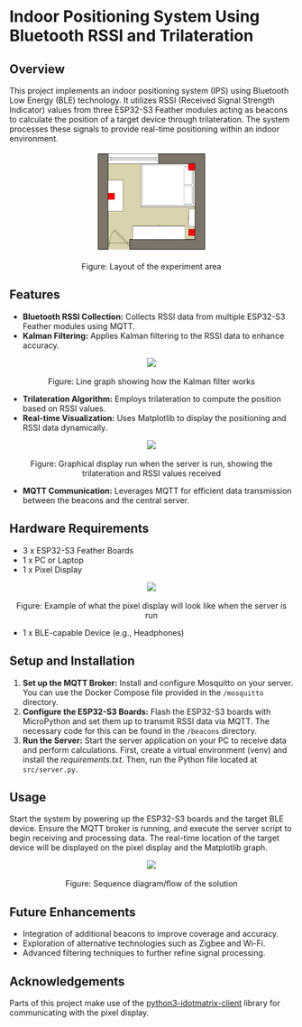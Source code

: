 # Indoor Positioning System Using Bluetooth RSSI and Trilateration

## Overview
This project implements an indoor positioning system (IPS) using Bluetooth Low Energy (BLE) technology. It utilizes RSSI (Received Signal Strength Indicator) values from three ESP32-S3 Feather modules acting as beacons to calculate the position of a target device through trilateration. The system processes these signals to provide real-time positioning within an indoor environment.

<p align="center">
    <img src="indoor-positioning-trilateration/public/images/positioning.png" width="200">
</p>
<p align="center">
Figure: Layout of the experiment area
</p>

## Features
- **Bluetooth RSSI Collection:** Collects RSSI data from multiple ESP32-S3 Feather modules using MQTT.
- **Kalman Filtering:** Applies Kalman filtering to the RSSI data to enhance accuracy.

<p align="center">
    <img src="public/images/kalman_filter.png" width="300">
</p>
<p align="center">
Figure: Line graph showing how the Kalman filter works
</p>

- **Trilateration Algorithm:** Employs trilateration to compute the position based on RSSI values.
- **Real-time Visualization:** Uses Matplotlib to display the positioning and RSSI data dynamically.

<p align="center">
    <img src="public/images/matplotlib.png" width="600">
</p>
<p align="center">
Figure: Graphical display run when the server is run, showing the trilateration and RSSI values received
</p>

- **MQTT Communication:** Leverages MQTT for efficient data transmission between the beacons and the central server.

## Hardware Requirements
- 3 x ESP32-S3 Feather Boards
- 1 x PC or Laptop
- 1 x Pixel Display

<p align="center">
    <img src="public/images/pixel_display.png" width="200">
</p>
<p align="center">
Figure: Example of what the pixel display will look like when the server is run
</p>

- 1 x BLE-capable Device (e.g., Headphones)

## Setup and Installation
1. **Set up the MQTT Broker:** Install and configure Mosquitto on your server. You can use the Docker Compose file provided in the `/mosquitto` directory.
2. **Configure the ESP32-S3 Boards:** Flash the ESP32-S3 boards with MicroPython and set them up to transmit RSSI data via MQTT. The necessary code for this can be found in the `/beacons` directory.
3. **Run the Server:** Start the server application on your PC to receive data and perform calculations. First, create a virtual environment (venv) and install the *requirements.txt*. Then, run the Python file located at `src/server.py`.

## Usage
Start the system by powering up the ESP32-S3 boards and the target BLE device. Ensure the MQTT broker is running, and execute the server script to begin receiving and processing data. The real-time location of the target device will be displayed on the pixel display and the Matplotlib graph.

<p align="center">
    <img src="public/images/sequence.jpg" width="600">
</p>
<p align="center">
Figure: Sequence diagram/flow of the solution
</p>

## Future Enhancements
- Integration of additional beacons to improve coverage and accuracy.
- Exploration of alternative technologies such as Zigbee and Wi-Fi.
- Advanced filtering techniques to further refine signal processing.

## Acknowledgements
Parts of this project make use of the [python3-idotmatrix-client](https://github.com/derkalle4/python3-idotmatrix-client) library for communicating with the pixel display.

